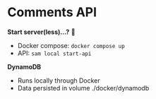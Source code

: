 # Comments API

__Start server(less)...?__ 🤔

- Docker compose: `docker compose up`
- API:  `sam local start-api`

__DynamoDB__

- Runs locally through Docker
- Data persisted in volume ./docker/dynamodb